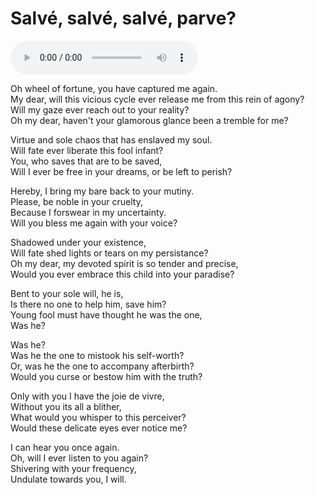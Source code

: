 # Salvé, salvé, salvé, parve?

<audio controls>
    <source src="../musics/salve-salve-salve-parve.mp3" type="audio/mpeg">
    Your browser does not support the audio element.
</audio>

Oh wheel of fortune, you have captured me again.\
My dear, will this vicious cycle ever release me from this rein of agony?\
Will my gaze ever reach out to your reality?\
Oh my dear, haven't your glamorous glance been a tremble for me?

Virtue and sole chaos that has enslaved my soul.\
Will fate ever liberate this fool infant?\
You, who saves that are to be saved,\
Will I ever be free in your dreams, or be left to perish?

Hereby, I bring my bare back to your mutiny.\
Please, be noble in your cruelty,\
Because I forswear in my uncertainty.\
Will you bless me again with your voice?

Shadowed under your existence,\
Will fate shed lights or tears on my persistance?\
Oh my dear, my devoted spirit is so tender and precise,\
Would you ever embrace this child into your paradise?

Bent to your sole will, he is,\
Is there no one to help him, save him?\
Young fool must have thought he was the one,\
Was he?

Was he?\
Was he the one to mistook his self-worth?\
Or, was he the one to accompany afterbirth?\
Would you curse or bestow him with the truth?

Only with you I have the joie de vivre,\
Without you its all a blither,\
What would you whisper to this perceiver?\
Would these delicate eyes ever notice me?

I can hear you once again.\
Oh, will I ever listen to you again?\
Shivering with your frequency,\
Undulate towards you, I will.
